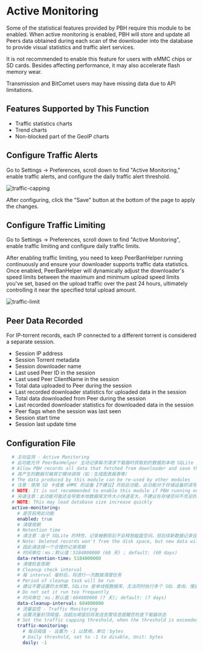# Active Monitoring

Some of the statistical features provided by PBH require this module to be enabled.
When active monitoring is enabled, PBH will store and update all Peers data obtained during each scan of the downloader into the database to provide visual statistics and traffic alert services.

It is not recommended to enable this feature for users with eMMC chips or SD cards. Besides affecting performance, it may also accelerate flash memory wear.

Transmission and BitComet users may have missing data due to API limitations.

## Features Supported by This Function

* Traffic statistics charts
* Trend charts
* Non-blocked part of the GeoIP charts

## Configure Traffic Alerts

Go to Settings -> Preferences, scroll down to find "Active Monitoring," enable traffic alerts, and configure the daily traffic alert threshold.

![traffic-capping](./assets/traffic-capping.jpg)

After configuring, click the "Save" button at the bottom of the page to apply the changes.

## Configure Traffic Limiting

Go to Settings -> Preferences, scroll down to find "Active Monitoring", enable traffic limiting and configure daily traffic limits.

After enabling traffic limiting, you need to keep PeerBanHelper running continuously and ensure your downloader supports traffic data statistics. Once enabled, PeerBanHelper will dynamically adjust the downloader's speed limits between the maximum and minimum upload speed limits you've set, based on the upload traffic over the past 24 hours, ultimately controlling it near the specified total upload amount.

![traffic-limit](./assets/trafficlimit.png)

## Peer Data Recorded

For IP-torrent records, each IP connected to a different torrent is considered a separate session.

* Session IP address
* Session Torrent metadata
* Session downloader name
* Last used Peer ID in the session
* Last used Peer ClientName in the session
* Total data uploaded to Peer during the session
* Last recorded downloader statistics for uploaded data in the session
* Total data downloaded from Peer during the session
* Last recorded downloader statistics for downloaded data in the session
* Peer flags when the session was last seen
* Session start time
* Session last update time

## Configuration File

```yaml
  # 主动监测 - Active Monitoring
  # 此功能允许 PeerBanHelper 主动记录每次请求下载器时获取到的数据到本地 SQLite 数据库中
  # Allow PBH records all data that fetched from downloader and save them into SQLite database
  # 其产生的数据可被其它模块调用（如：生成图表报表等）
  # The data produced by this module can be re-used by other modules
  # 注意：使用 SD 卡或者 eMMC 的设备【不建议】开启此功能，此功能对于存储设备的读写压力较高，可能加快 Flash 存储芯片磨损或导致存储设备过热
  # NOTE: It is not recommended to enable this module if PBH running on SDCard or eMMC Flash chip.
  # 另请注意：此功能可能还会导致本地数据库文件大小快速变大，不建议在存储空间不充足的存储设备上使用此功能
  # NOTE: This may lead database size increase quickly
  active-monitoring:
    # 是否启用此功能
    enabled: true
    # 清理周期
    # Retention time
    # 请注意：由于 SQLite 的特性，记录被删除后不会释放磁盘空间，但后续新数据记录会重新利用此部分空间
    # Note: Deleted records won't free the disk space, but new data will reuse those parts of space due SQLite internal design
    # 因此请选择一个合理的记录周期
    # 时间单位：ms；默认值：5184000000 (60 天) ; default: (60 days)
    data-retention-time: 5184000000
    # 清理检查周期
    # Cleanup check interval
    # 每 interval 毫秒后，将进行一次数据清理任务
    # Period of cleanup task will be run
    # 建议不要设置的太频繁，SQLite 是单线程数据库，无法同时执行多个 SQL 查询，慢查询可能导致 PBH 数据写入延迟/耗尽运行 RAM
    # Do not set it run too frequently
    # 时间单位：ms；默认值：604800000 (7 天); default: (7 days)
    data-cleanup-interval: 604800000
    # 流量监控 - Traffic Monitoring
    # 设置流量封顶阈值，当超出阈值后将发送告警信息提醒您检查下载器状态
    # Set the traffic capping threshold, when the threshold is exceeded, an alert message will be sent to remind you to check the status of the downloader.
    traffic-monitoring:
      # 每日阈值 - 设置为 -1 以禁用，单位：bytes
      # Daily threshold, set to -1 to disable, Unit: bytes
      daily: -1
```